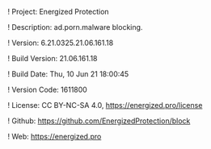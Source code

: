 ! Project: Energized Protection

! Description: ad.porn.malware blocking.

! Version: 6.21.0325.21.06.161.18

! Build Version: 21.06.161.18

! Build Date: Thu, 10 Jun 21 18:00:45

! Version Code: 1611800

! License: CC BY-NC-SA 4.0, https://energized.pro/license

! Github: https://github.com/EnergizedProtection/block

! Web: https://energized.pro
